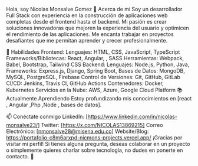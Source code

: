 Hola, soy Nicolas Monsalve Gomez 👋
Acerca de mí
Soy un desarrollador Full Stack con experiencia en la construcción de aplicaciones web completas desde el frontend hasta el backend. Mi pasión es crear soluciones innovadoras que mejoren la experiencia del usuario y optimicen el rendimiento de las aplicaciones. Me encanta trabajar en proyectos desafiantes que me permitan aprender y crecer profesionalmente.

🚀 Habilidades
Frontend:
Lenguajes: HTML, CSS, JavaScript, TypeScript
Frameworks/Bibliotecas: React, Angular, , SASS
Herramientas: Webpack, Babel, Bootstrap, Tailwind CSS
Backend:
Lenguajes: Node.js, Python, Java, 
Frameworks: Express.js, Django, Spring Boot, 
Bases de Datos: MongoDB, MySQL, PostgreSQL, Firebase
Control de Versiones: Git, GitHub, GitLab
CI/CD: Jenkins, Travis CI, GitHub Actions
Contenedores: Docker, Kubernetes
Servicios en la Nube: AWS, Azure, Google Cloud Platform
📚 Actualmente Aprendiendo
Estoy profundizando mis conocimientos en [react , Angular ,Php ,Node , bases de datos].

📫 Conéctate conmigo
LinkedIn: [https://www.linkedin.com/in/nicolas-monsalve23/]
Twitter: [https://x.com/NICOLAS13869215]
Correo Electrónico: [nmonsalve28@misena.edu.co]
Website/Blog: https://portafolio-c8m6arxpd-nicmons-projects.vercel.app/
¡Gracias por visitar mi perfil! Si tienes alguna pregunta, deseas colaborar en un proyecto o simplemente quieres charlar sobre tecnología, no dudes en ponerte en contacto. 🚀
